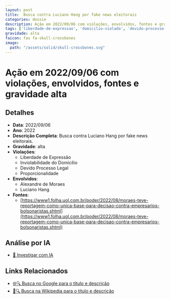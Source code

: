 ```yaml
---
layout: post
title:  Busca contra Luciano Hang por fake news eleitorais
categories: dossie
description: Ação em 2022/09/06 com violações, envolvidos, fontes e gravidade alta
tags: ['liberdade-de-expressao', 'domicilio-violado', 'devido-processo-legal', 'proporcionalidade', 'alexandre-de-moraes', 'luciano-hang', 'gravidade-alta']
gravidade: alta
faicon: fas fa-skull-crossbones
image:
  path: "/assets/solid/skull-crossbones.svg"
---
```


# Ação em 2022/09/06 com violações, envolvidos, fontes e gravidade alta

## Detalhes
- **Data**: 2022/09/06
- **Ano**: 2022
- **Descrição Completa**: Busca contra Luciano Hang por fake news eleitorais.
- **Gravidade**: alta <i class="fas fa-skull-crossbones fa-2x"></i>
- **Violações**:
  - Liberdade de Expressão
  - Inviolabilidade do Domicílio
  - Devido Processo Legal
  - Proporcionalidade
- **Envolvidos**:
  - Alexandre de Moraes
  - Luciano Hang
- **Fontes**:
  - [https://www1.folha.uol.com.br/poder/2022/08/moraes-teve-reportagem-como-unica-base-para-decisao-contra-empresarios-bolsonaristas.shtml](https://www1.folha.uol.com.br/poder/2022/08/moraes-teve-reportagem-como-unica-base-para-decisao-contra-empresarios-bolsonaristas.shtml)

## Análise por IA
- [🤖 Investigar com IA](https://www.perplexity.ai/search?q=%22Alexandre%20de%20Moraes%22%20Busca%20contra%20Luciano%20Hang%20por%20fake%20news%20eleitorais%20Busca%20contra%20Luciano%20Hang%20por%20fake%20news%20eleitorais.%20Liberdade%20de%20Express%C3%A3o%20Inviolabilidade%20do%20Domic%C3%ADlio%20Devido%20Processo%20Legal%20Proporcionalidade%202022%20gravidade%20alta)

## Links Relacionados
- [🌐🔍 Busca no Google para o título e descrição](https://www.google.com/search?q=%22Alexandre%20de%20Moraes%22%20Busca%20contra%20Luciano%20Hang%20por%20fake%20news%20eleitorais%20Busca%20contra%20Luciano%20Hang%20por%20fake%20news%20eleitorais.%20Liberdade%20de%20Express%C3%A3o%20Inviolabilidade%20do%20Domic%C3%ADlio%20Devido%20Processo%20Legal%20Proporcionalidade%202022%20gravidade%20alta)
- [📖🔍 Busca na Wikipedia para o título e descrição](https://pt.wikipedia.org/w/index.php?search=%22Alexandre%20de%20Moraes%22%20Busca%20contra%20Luciano%20Hang%20por%20fake%20news%20eleitorais%20Busca%20contra%20Luciano%20Hang%20por%20fake%20news%20eleitorais.%20Liberdade%20de%20Express%C3%A3o%20Inviolabilidade%20do%20Domic%C3%ADlio%20Devido%20Processo%20Legal%20Proporcionalidade%202022%20gravidade%20alta)

